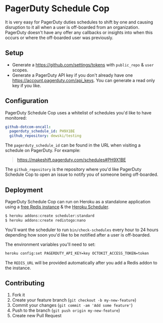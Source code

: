 # PagerDuty Schedule Cop

It is very easy for PagerDuty duties schedules to shift by one and causing disruption to it all when a user is off-boarded from an organization. PagerDuty doesn't have any offer any callbacks or insights into when this occurs or where the off-boarded user was previously.

## Setup

- Generate a https://github.com/settings/tokens with `public_repo` & `user` scopes.
- Generate a PagerDuty API key if you don't already have one https://account.pagerduty.com/api_keys. You can generate a read only key if you like.

## Configuration

PagerDuty Schedule Cop uses a whitelist of schedules you'd like to have monitored:

```yaml
github-dotcom-oncall:
  pagerduty_schedule_id: PH9X1BE
  github_repository: dewski/testing
```

The `pagerduty_schedule_id` can be found in the URL when visiting a schedule on PagerDuty. For example:

> https://makeshift.pagerduty.com/schedules#PH9X1BE

The `github_repository` is the repository where you'd like PagerDuty Schedule Cop to open an issue to notify you of someone being off-boarded.

## Deployment

PagerDuty Schedule Cop can run on Heroku as a standalone application using a [free Redis instance](https://elements.heroku.com/addons/redistogo) & the [Heroku Scheduler](https://elements.heroku.com/addons/scheduler).

```sh
$ heroku addons:create scheduler:standard
$ heroku addons:create redistogo:nano
```

You'll want the scheduler to run `bin/check-schedules` every hour to 24 hours depending how soon you'd like to be notified after a user is off-boarded.

The environment variables you'll need to set:

```sh
heroku config:set PAGERDUTY_API_KEY=key OCTOKIT_ACCESS_TOKEN=token
```

The `REDIS_URL` will be provided automatically after you add a Redis addon to the instance.

## Contributing

1. Fork it
2. Create your feature branch (`git checkout -b my-new-feature`)
3. Commit your changes (`git commit -am 'Add some feature'`)
4. Push to the branch (`git push origin my-new-feature`)
5. Create new Pull Request

